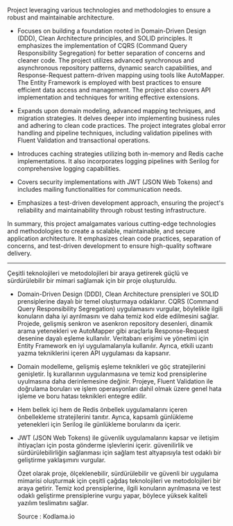 Project leveraging various technologies and methodologies to ensure a robust and maintainable architecture.


- Focuses on building a foundation rooted in Domain-Driven Design (DDD), Clean Architecture principles, and SOLID principles. It emphasizes the implementation of CQRS (Command Query Responsibility Segregation) for better separation of concerns and cleaner code. The project utilizes advanced synchronous and asynchronous repository patterns, dynamic search capabilities, and Response-Request pattern-driven mapping using tools like AutoMapper. The Entity Framework is employed with best practices to ensure efficient data access and management. The project also covers API implementation and techniques for writing effective extensions.

- Expands upon domain modeling, advanced mapping techniques, and migration strategies. It delves deeper into implementing business rules and adhering to clean code practices. The project integrates global error handling and pipeline techniques, including validation pipelines with Fluent Validation and transactional operations.

- Introduces caching strategies utilizing both in-memory and Redis cache implementations. It also incorporates logging pipelines with Serilog for comprehensive logging capabilities.

- Covers security implementations with JWT (JSON Web Tokens) and includes mailing functionalities for communication needs.

- Emphasizes a test-driven development approach, ensuring the project's reliability and maintainability through robust testing infrastructure.

In summary, this project amalgamates various cutting-edge technologies and methodologies to create a scalable, maintainable, and secure application architecture. It emphasizes clean code practices, separation of concerns, and test-driven development to ensure high-quality software delivery.

--------------------------------------------------------------------------------------------------------------------------------------------------------------------------

Çeşitli teknolojileri ve metodolojileri bir araya getirerek güçlü ve sürdürülebilir bir mimari sağlamak için bir proje oluşturuldu. 

- Domain-Driven Design (DDD), Clean Architecture prensipleri ve SOLID prensiplerine dayalı bir temel oluşturmaya odaklanır. CQRS (Command Query Responsibility Segregation) uygulamasını vurgular, böylelikle ilgili konuların daha iyi ayrılmasını ve daha temiz kod elde edilmesini sağlar.
Projede, gelişmiş senkron ve asenkron repository desenleri, dinamik arama yetenekleri ve AutoMapper gibi araçlarla Response-Request desenine dayalı eşleme kullanılır. Veritabanı erişimi ve yönetimi için Entity Framework en iyi uygulamalarıyla kullanılır. Ayrıca, etkili uzantı yazma tekniklerini içeren API uygulaması da kapsanır.
- Domain modelleme, gelişmiş eşleme teknikleri ve göç stratejilerini genişletir. İş kurallarının uygulanmasına ve temiz kod prensiplerine uyulmasına daha derinlemesine değinir. Projeye, Fluent Validation ile doğrulama boruları ve işlem operasyonları dahil olmak üzere genel hata işleme ve boru hatası teknikleri entegre edilir.
- Hem bellek içi hem de Redis önbellek uygulamalarını içeren önbellekleme stratejilerini tanıtır. Ayrıca, kapsamlı günlükleme yetenekleri için Serilog ile günlükleme borularını da içerir.
- JWT (JSON Web Tokens) ile güvenlik uygulamalarını kapsar ve iletişim ihtiyaçları için posta gönderme işlevlerini içerir.
güvenilirlik ve sürdürülebilirliğin sağlanması için sağlam test altyapısıyla test odaklı bir geliştirme yaklaşımını vurgular.

  Özet olarak proje, ölçeklenebilir, sürdürülebilir ve güvenli bir uygulama mimarisi oluşturmak için çeşitli çağdaş teknolojileri ve metodolojileri bir araya getirir. Temiz kod prensiplerine, ilgili konuların ayrılmasına ve test odaklı geliştirme prensiplerine vurgu yapar, böylece yüksek kaliteli yazılım teslimatını sağlar.


  Source : Kodlama.io
